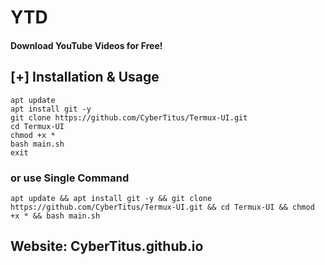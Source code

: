 # YTD
#### Download YouTube Videos for Free!

## [+] Installation & Usage
```
apt update
apt install git -y
git clone https://github.com/CyberTitus/Termux-UI.git
cd Termux-UI
chmod +x *
bash main.sh
exit
```
### or use Single Command
```
apt update && apt install git -y && git clone https://github.com/CyberTitus/Termux-UI.git && cd Termux-UI && chmod +x * && bash main.sh
```
## Website: CyberTitus.github.io
